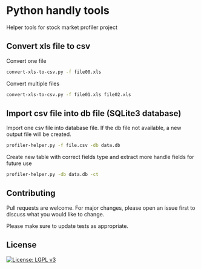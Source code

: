 # Python handly tools

Helper tools for stock market profiler project

## Convert xls file to csv

Convert one file

```bash
convert-xls-to-csv.py -f file00.xls
```

Convert multiple files

```bash
convert-xls-to-csv.py -f file01.xls file02.xls
```

## Import csv file into db file (SQLite3 database)

Import one csv file into database file. If the db file not available, a new output file will be created.

```bash
profiler-helper.py -f file.csv -db data.db
````

Create new table with correct fields type and extract more handle fields for future use
```bash
profiler-helper.py -db data.db -ct
```

## Contributing
Pull requests are welcome. For major changes, please open an issue first to discuss what you would like to change.

Please make sure to update tests as appropriate.

## License
[![License: LGPL v3](https://img.shields.io/badge/License-LGPL%20v3-blue.svg)](https://www.gnu.org/licenses/lgpl-3.0)
